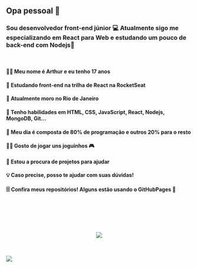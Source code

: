 <h2> Opa pessoal 👀 </h2>
<h3> Sou desenvolvedor front-end júnior 💻 Atualmente sigo me especializando em React para Web e estudando um pouco de back-end com Nodejs🚀 </h3>
<br>

<h4> 🧛🏽‍ Meu nome é Arthur e eu tenho 17 anos </h4>
<h4> 🚀 Estudando front-end na trilha de React na RocketSeat </h4>
<h4> 📌 Atualmente moro no Rio de Janeiro </h4>
<h4> 🧰 Tenho habilidades em HTML, CSS, JavaScript, React, Nodejs, MongoDB, Git...</h4>
<h4> 💬 Meu dia é composta de 80% de programação e outros 20% para o resto </h4> 
<h4> 🐱‍👤 Gosto de jogar uns joguinhos 🎮  </h4>
<h4> 🌱 Estou a procura de projetos para ajudar </h4>
<h4> 💡 Caso precise, posso te ajudar com suas dúvidas! </h4>
<h4> 🗄️ Confira meus repositórios! Alguns estão usando o GitHubPages 🤠</h4>
                                                                                                                                         
<br><br><br><br>
<p align="center">
  <img src="https://occ-0-92-1723.1.nflxso.net/dnm/api/v6/9pS1daC2n6UGc3dUogvWIPMR_OU/AAAABf-OPaKzLzo9bMt7ytziIXBseM87KO4X7U9XJYyKmRpi1cnyqrXpp_hMEt0lh8ikAB25q6-3keYJgxjCAkkCJrK9ELF2wniHj3oqpEiQCWnxafQY.jpg?r=037"/>
</p>

<br><br>
<a target="_blank" href="https://www.linkedin.com/in/arthu0x7/">
  <img align="center" src="https://img.shields.io/badge/LinkedIn-0077B5?style=for-the-badge&logo=linkedin&logoColor=white"/>
</a>

